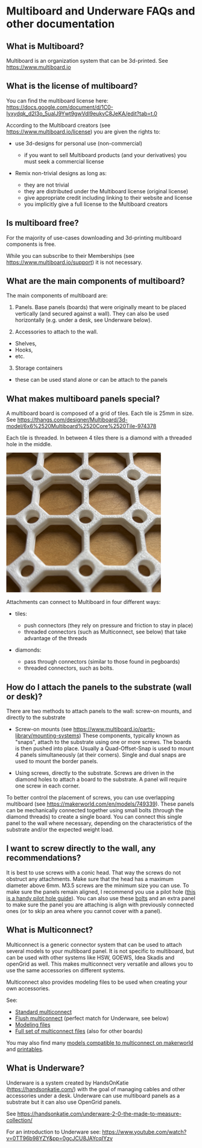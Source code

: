 # Multiboard and Underware FAQs and other documentation

## What is Multiboard?

Multiboard is an organization system that can be 3d-printed.
See https://www.multiboard.io


## What is the license of multiboard?

You can find the multiboard license here: https://docs.google.com/document/d/1C0-Iyxydqk_d2I3o_5ualJ9Ywt9gwVdl9eukvC8JeKA/edit?tab=t.0

According to the Multiboard creators (see https://www.multiboard.io/license) you are given the rights to:

- use 3d-designs for personal use (non-commercial)
  - if you want to sell Multiboard products (and your derivatives) you must seek
    a commercial license

- Remix non-trivial designs as long as:
  - they are not trivial
  - they are distributed under the Multiboard license (original license)
  - give appropriate credit including linking to their website and license
  - you implicitly give a full license to the Multiboard creators

## Is multiboard free?

For the majority of use-cases downloading and 3d-printing multiboard components is free.

While you can subscribe to their Memberships (see https://www.multiboard.io/support) it is not necessary.

## What are the main components of multiboard?

The main components of multiboard are:

1. Panels. Base panels (boards) that were originally meant to be placed vertically (and secured against a wall).  They
   can also be used horizontally (e.g. under a desk, see Underware below).

2. Accessories to attach to the wall.
  - Shelves,
  - Hooks,
  - etc.

3. Storage containers
  - these can be used stand alone or can be attach to the panels

## What makes multiboard panels special?

A multiboard board is composed of a grid of tiles.  Each tile is 25mm in size. See
   https://thangs.com/designer/Multiboard/3d-model/6x6%2520Multiboard%2520Core%2520Tile-974378

Each tile is threaded. In between 4 tiles there is a diamond with a threaded hole in the middle.

![Panel](./tiles-small.png)


Attachments can connect to Multiboard in four different ways:

- tiles:
  - push connectors (they rely on pressure and friction to stay in place)
  - threaded connectors (such as Multiconnect, see below) that take advantage of the threads

- diamonds:
  - pass through connectors (similar to those found in pegboards)
  - threaded connectors, such as bolts.

## How do I attach the panels to the substrate (wall or desk)?

There are two methods to attach panels to the wall: screw-on mounts, and directly to the substrate

- Screw-on mounts (see https://www.multiboard.io/parts-library/mounting-systems)
  These components, typically known as "snaps", attach to the substrate using one or more screws. The boards is then pushed into place. Usually a Quad-Offset-Snap is used 
  to mount 4 panels simultaneously (at their corners). Single and dual snaps are used to mount the border panels.
  
- Using screws, directly to the substrate. Screws are driven in the diamond holes to attach a board to the substrate.  A
  panel will require one screw in each corner.
  
To better control the placement of screws, you can use overlapping multiboard (see
https://makerworld.com/en/models/749339). These panels can be mechanically connected together using small bolts (through
the diamond threads) to create a single board. You can connect this single panel to the wall where
necessary, depending on the characteristics of the substrate and/or the expected weight load.


## I want to screw directly to the wall, any recommendations? 

It is best to use screws with a conic head. That way the screws do not obstruct any attachments. Make sure that the head
has a maximum diameter above 6mm.  M3.5 screws are the minimum size you can use. To make sure the panels remain aligned,
I recommend you use a pilot hole ([this is a handy pilot hole guide](https://makerworld.com/en/models/1091343)).  You
can also use these [bolts](https://makerworld.com/en/models/1092547) and an extra panel to make sure the panel you are
attaching is align with previously connected ones (or to skip an area where you cannot cover with a panel).

## What is Multiconnect?

Multiconnect is a generic connector system that can be used to attach several models to your multiboard panel. It is not specific to multiboard, but
can be used with other systems like HSW, GOEWS, Idea Skadis and openGrid as well. This makes multiconnect very versatile and allows you to use the
same accessories on different systems.

Multiconnect also provides modeling files to be used when creating your own accessories.

See:
* [Standard multiconnect](https://makerworld.com/en/models/790825-multiconnect-generic-connector-for-multiboard-v2)
* [Flush multiconnect](https://makerworld.com/en/models/1026736-flush-multiconnect-generic-multiboard-connector) (perfect match for Underware, see below)
* [Modeling files](https://makerworld.com/en/models/645768-multiconnect-v2-modeling-files)
* [Full set of multiconnect files](https://makerworld.com/en/collections/3718428-multiconnect-base-models) (also for other boards)

You may also find many [models compatible to multiconnect on makerworld](https://makerworld.com/en/search/models?keyword=multiconnect) and
[printables](https://www.printables.com/search/models?ctx=models&q=tag:multiconnect).

## What is Underware?

Underware is a system created by HandsOnKatie (https://handsonkatie.com/) with the goal of managing cables and other accessories under a desk.
Underware can use multiboard panels as a substrate but it can also use OpenGrid panels.

See https://handsonkatie.com/underware-2-0-the-made-to-measure-collection/

For an introduction to Underware see: https://www.youtube.com/watch?v=0TT96b98YZY&pp=0gcJCU8JAYcqIYzv
